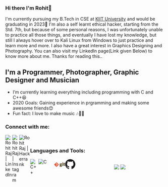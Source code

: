### Hi there I'm Rohit:wave:

I'm currently pursuing my B.Tech in CSE at [KIIT University](https://kiit.ac.in/) and would be graduating in 2023:vulcan_salute:
I'm also a self learnt ethical hacker, starting from the Std. 7th, but because of some personal reasons, I was unfortunately unable to practice all those things, and eventually I have lost my knowledge, but still I always hover over to Kali Linux from Windows to just practice and learn more and more.
I also have a great interest in Graphics Designing and Photography.
You can also visit my LinkedIn page(Link given Below) to know more about me.
Thanks for reading this..


## I'm a Programmer, Photographer, Graphic Designer and Musician

-  I’m currently learning everything including programming with C and C++:laughing:
-  2020 Goals: Gaining experience in prgramming and making some awesome friends:blush:
-  Fun fact: I love to make music :notes::musical_keyboard::drum:


### Connect with me:

[<img align="left" alt="Rohit Raj | LinkedIn" width="22px" src="https://cdn.jsdelivr.net/npm/simple-icons@v3/icons/linkedin.svg" />](https://linkedin.com/in/rohit9579)
[<img align="left" alt="Rohit Raj | Instagram" width="22px" src="https://cdn.jsdelivr.net/npm/simple-icons@v3/icons/instagram.svg" />](https://instagram.com/mafiamamba)
[<img align="left" alt="Rohit Raj | Hackerrank" width="35px" src="https://encrypted-tbn0.gstatic.com/images?q=tbn%3AANd9GcQk6bNRt-C6xd8_HxZZSARHDKmTFuWzUwWylA&usqp=CAU" />](https://www.hackerrank.com/Rohit9579)
<br />

### Languages and Tools:

<img align="left" alt="C++" width="26px" src="https://raw.githubusercontent.com/isocpp/logos/master/cpp_logo.png" />
<img align="left" alt="C" width="50px" src="https://i1.wp.com/hackingarise.com/wp-content/uploads/2020/01/C-Programming-Language0A-750x405-1.jpg" />
<img align="left" alt="Git" width="35px" src="https://raw.githubusercontent.com/github/explore/80688e429a7d4ef2fca1e82350fe8e3517d3494d/topics/git/git.png" />
<img align="left" alt="GitHub" width="32px" src="https://raw.githubusercontent.com/github/explore/78df643247d429f6cc873026c0622819ad797942/topics/github/github.png" />

<br>

<div align="center">
<img src="https://github-readme-stats.vercel.app/api?username=mafiamamba&show_icons=true"/>
<img src="https://github-readme-stats.vercel.app/api/top-langs/?username=mafiamamba"/>
</div>
